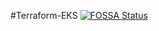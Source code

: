 #Terraform-EKS
[![FOSSA Status](https://app.fossa.com/api/projects/git%2Bgithub.com%2Fvenkatkriish%2FTerraform-Eks.svg?type=shield)](https://app.fossa.com/projects/git%2Bgithub.com%2Fvenkatkriish%2FTerraform-Eks?ref=badge_shield)
